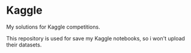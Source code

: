 # Kaggle
My solutions for Kaggle competitions.

This repository is used for save my Kaggle notebooks, so i won't upload their datasets.

